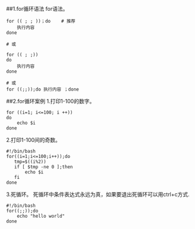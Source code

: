##1.for循环语法
for语法。
```
for (( ; ; ))；do    # 推荐
    执行内容
done

# 或

for (( ; ;))
do
    执行内容
done

# 或
for ((;;));do 执行内容 ；done 
```

##2.for循环案例
1.打印1-100的数字。

```
for ((i=1; i<=100; i ++))
do
    echo $i
done
```
2.打印1-100间的奇数。
```
#!/bin/bash
for((i=1;i<=100;i++));do
   tmp=$((i%2))
   if [ $tmp -ne 0 ];then
       echo $i     
   fi
done
```
3.死循环。
死循环中条件表达式永远为真，如果要退出死循环可以用ctrl+c方式.
```
#!/bin/bash
for((;;));do
    echo "hello world"
done
```



